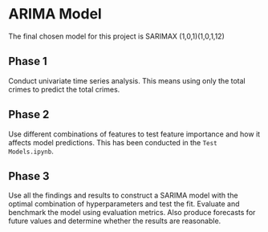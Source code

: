 # ARIMA Model
The final chosen model for this project is SARIMAX (1,0,1)(1,0,1,12)

## Phase 1 
Conduct univariate time series analysis. This means using only the total crimes to predict the total crimes.

## Phase 2
Use different combinations of features to test feature importance and how it affects model predictions. This has been conducted in the `Test Models.ipynb`.

## Phase 3
Use all the findings and results to construct a SARIMA model with the optimal combination of hyperparameters and test the fit. Evaluate and benchmark the model using evaluation metrics. Also produce forecasts for future values and determine whether the results are reasonable.
